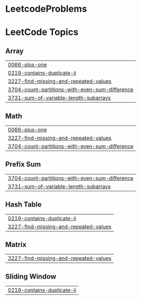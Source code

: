 # LeetcodeProblems
<!---LeetCode Topics Start-->
# LeetCode Topics
## Array
|  |
| ------- |
| [0066-plus-one](https://github.com/ARUNAS95/LeetcodeProblems/tree/master/0066-plus-one) |
| [0219-contains-duplicate-ii](https://github.com/ARUNAS95/LeetcodeProblems/tree/master/0219-contains-duplicate-ii) |
| [3227-find-missing-and-repeated-values](https://github.com/ARUNAS95/LeetcodeProblems/tree/master/3227-find-missing-and-repeated-values) |
| [3704-count-partitions-with-even-sum-difference](https://github.com/ARUNAS95/LeetcodeProblems/tree/master/3704-count-partitions-with-even-sum-difference) |
| [3731-sum-of-variable-length-subarrays](https://github.com/ARUNAS95/LeetcodeProblems/tree/master/3731-sum-of-variable-length-subarrays) |
## Math
|  |
| ------- |
| [0066-plus-one](https://github.com/ARUNAS95/LeetcodeProblems/tree/master/0066-plus-one) |
| [3227-find-missing-and-repeated-values](https://github.com/ARUNAS95/LeetcodeProblems/tree/master/3227-find-missing-and-repeated-values) |
| [3704-count-partitions-with-even-sum-difference](https://github.com/ARUNAS95/LeetcodeProblems/tree/master/3704-count-partitions-with-even-sum-difference) |
## Prefix Sum
|  |
| ------- |
| [3704-count-partitions-with-even-sum-difference](https://github.com/ARUNAS95/LeetcodeProblems/tree/master/3704-count-partitions-with-even-sum-difference) |
| [3731-sum-of-variable-length-subarrays](https://github.com/ARUNAS95/LeetcodeProblems/tree/master/3731-sum-of-variable-length-subarrays) |
## Hash Table
|  |
| ------- |
| [0219-contains-duplicate-ii](https://github.com/ARUNAS95/LeetcodeProblems/tree/master/0219-contains-duplicate-ii) |
| [3227-find-missing-and-repeated-values](https://github.com/ARUNAS95/LeetcodeProblems/tree/master/3227-find-missing-and-repeated-values) |
## Matrix
|  |
| ------- |
| [3227-find-missing-and-repeated-values](https://github.com/ARUNAS95/LeetcodeProblems/tree/master/3227-find-missing-and-repeated-values) |
## Sliding Window
|  |
| ------- |
| [0219-contains-duplicate-ii](https://github.com/ARUNAS95/LeetcodeProblems/tree/master/0219-contains-duplicate-ii) |
<!---LeetCode Topics End-->